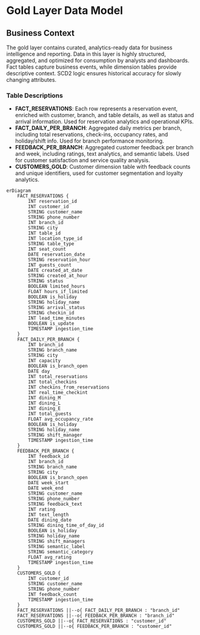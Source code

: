 # Gold Layer Data Model

## Business Context
The gold layer contains curated, analytics-ready data for business intelligence and reporting. Data in this layer is highly structured, aggregated, and optimized for consumption by analysts and dashboards. Fact tables capture business events, while dimension tables provide descriptive context. SCD2 logic ensures historical accuracy for slowly changing attributes.

### Table Descriptions
- **FACT_RESERVATIONS**: Each row represents a reservation event, enriched with customer, branch, and table details, as well as status and arrival information. Used for reservation analytics and operational KPIs.
- **FACT_DAILY_PER_BRANCH**: Aggregated daily metrics per branch, including total reservations, check-ins, occupancy rates, and holiday/shift info. Used for branch performance monitoring.
- **FEEDBACK_PER_BRANCH**: Aggregated customer feedback per branch and week, including ratings, text analytics, and semantic labels. Used for customer satisfaction and service quality analysis.
- **CUSTOMERS_GOLD**: Customer dimension table with feedback counts and unique identifiers, used for customer segmentation and loyalty analytics.

```mermaid
erDiagram
    FACT_RESERVATIONS {
        INT reservation_id
        INT customer_id
        STRING customer_name
        STRING phone_number
        INT branch_id
        STRING city
        INT table_id
        INT location_type_id
        STRING table_type
        INT seat_count
        DATE reservation_date
        STRING reservation_hour
        INT guests_count
        DATE created_at_date
        STRING created_at_hour
        STRING status
        BOOLEAN limited_hours
        FLOAT hours_if_limited
        BOOLEAN is_holiday
        STRING holiday_name
        STRING arrival_status
        STRING checkin_id
        INT lead_time_minutes
        BOOLEAN is_update
        TIMESTAMP ingestion_time
    }
    FACT_DAILY_PER_BRANCH {
        INT branch_id
        STRING branch_name
        STRING city
        INT capacity
        BOOLEAN is_branch_open
        DATE day
        INT total_reservations
        INT total_checkins
        INT checkins_from_reservations
        INT real_time_checkint
        INT dining_M
        INT dining_L
        INT dining_E
        INT total_guests
        FLOAT avg_occupancy_rate
        BOOLEAN is_holiday
        STRING holiday_name
        STRING shift_manager
        TIMESTAMP ingestion_time
    }
    FEEDBACK_PER_BRANCH {
        INT feedback_id
        INT branch_id
        STRING branch_name
        STRING city
        BOOLEAN is_branch_open
        DATE week_start
        DATE week_end
        STRING customer_name
        STRING phone_number
        STRING feedback_text
        INT rating
        INT text_length
        DATE dining_date
        STRING dining_time_of_day_id
        BOOLEAN is_holiday
        STRING holiday_name
        STRING shift_managers
        STRING semantic_label
        STRING semantic_category
        FLOAT avg_rating
        TIMESTAMP ingestion_time
    }
    CUSTOMERS_GOLD {
        INT customer_id
        STRING customer_name
        STRING phone_number
        INT feedback_count
        TIMESTAMP ingestion_time
    }
    FACT_RESERVATIONS ||--o{ FACT_DAILY_PER_BRANCH : "branch_id"
    FACT_RESERVATIONS ||--o{ FEEDBACK_PER_BRANCH : "branch_id"
    CUSTOMERS_GOLD ||--o{ FACT_RESERVATIONS : "customer_id"
    CUSTOMERS_GOLD ||--o{ FEEDBACK_PER_BRANCH : "customer_id"
``` 